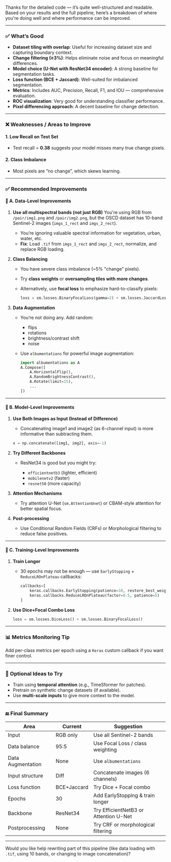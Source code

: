 Thanks for the detailed code — it’s quite well-structured and readable. Based on your results and the full pipeline, here’s a breakdown of where you're doing well and where performance can be improved.

---

### ✅ **What’s Good**

* **Dataset tiling with overlap**: Useful for increasing dataset size and capturing boundary context.
* **Change filtering (≥3%)**: Helps eliminate noise and focus on meaningful differences.
* **Model choice (U-Net with ResNet34 encoder)**: A strong baseline for segmentation tasks.
* **Loss function (BCE + Jaccard)**: Well-suited for imbalanced segmentation.
* **Metrics**: Includes AUC, Precision, Recall, F1, and IOU — comprehensive evaluation.
* **ROC visualization**: Very good for understanding classifier performance.
* **Pixel differencing approach**: A decent baseline for change detection.

---

### ❌ **Weaknesses / Areas to Improve**

#### 1. **Low Recall on Test Set**

* Test recall = **0.38** suggests your model misses many true change pixels.

#### 2. **Class Imbalance**

* Most pixels are “no change”, which skews learning.

---

### ✅ **Recommended Improvements**

#### 📌 **A. Data-Level Improvements**

1. **Use all multispectral bands (not just RGB)**
   You're using RGB from `/pair/img1.png` and `/pair/img2.png`, but the OSCD dataset has 10-band Sentinel-2 images (`imgs_1_rect` and `imgs_2_rect`).

   * You’re ignoring valuable spectral information for vegetation, urban, water, etc.
   * **Fix**: Load `.tif` from `imgs_1_rect` and `imgs_2_rect`, normalize, and replace RGB loading.

2. **Class Balancing**

   * You have severe class imbalance (\~5% "change" pixels).
   * Try **class weights** or **oversampling tiles with more changes**.
   * Alternatively, use **focal loss** to emphasize hard-to-classify pixels:

     ```python
     loss = sm.losses.BinaryFocalLoss(gamma=2) + sm.losses.JaccardLoss()
     ```

3. **Data Augmentation**

   * You’re not doing any. Add random:

     * flips
     * rotations
     * brightness/contrast shift
     * noise
   * Use `albumentations` for powerful image augmentation:

     ```python
     import albumentations as A
     A.Compose([
         A.HorizontalFlip(),
         A.RandomBrightnessContrast(),
         A.Rotate(limit=15),
         ...
     ])
     ```

---

#### 📌 **B. Model-Level Improvements**

1. **Use Both Images as Input (Instead of Difference)**

   * Concatenating image1 and image2 (as 6-channel input) is more informative than subtracting them.

   ```python
   x = np.concatenate([img1, img2], axis=-1)
   ```

2. **Try Different Backbones**

   * ResNet34 is good but you might try:

     * `efficientnetb3` (lighter, efficient)
     * `mobilenetv2` (faster)
     * `resnet50` (more capacity)

3. **Attention Mechanisms**

   * Try attention U-Net (`sm.AttentionUnet`) or CBAM-style attention for better spatial focus.

4. **Post-processing**

   * Use Conditional Random Fields (CRFs) or Morphological filtering to reduce false positives.

---

#### 📌 **C. Training-Level Improvements**

1. **Train Longer**

   * 30 epochs may not be enough — use `EarlyStopping` + `ReduceLROnPlateau` callbacks:

     ```python
     callbacks=[
         keras.callbacks.EarlyStopping(patience=10, restore_best_weights=True),
         keras.callbacks.ReduceLROnPlateau(factor=0.5, patience=5)
     ]
     ```

2. **Use Dice+Focal Combo Loss**

   ```python
   loss = sm.losses.DiceLoss() + sm.losses.BinaryFocalLoss()
   ```

---

### 📊 Metrics Monitoring Tip

Add per-class metrics per epoch using a `Keras` custom callback if you want finer control.

---

### 🧪 Optional Ideas to Try

* Train using **temporal attention** (e.g., TimeSformer for patches).
* Pretrain on synthetic change datasets (if available).
* Use **multi-scale inputs** to give more context to the model.

---

### 🔚 Final Summary

| Area              | Current     | Suggestion                            |
| ----------------- | ----------- | ------------------------------------- |
| Input             | RGB only    | Use all Sentinel-2 bands              |
| Data balance      | 95:5        | Use Focal Loss / class weighting      |
| Data Augmentation | None        | Use `albumentations`                  |
| Input structure   | Diff        | Concatenate images (6 channels)       |
| Loss function     | BCE+Jaccard | Try Dice + Focal combo                |
| Epochs            | 30          | Add EarlyStopping & train longer      |
| Backbone          | ResNet34    | Try EfficientNetB3 or Attention U-Net |
| Postprocessing    | None        | Try CRF or morphological filtering    |

---

Would you like help rewriting part of this pipeline (like data loading with `.tif`, using 10 bands, or changing to image concatenation)?
